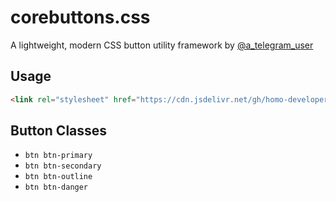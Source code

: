 # corebuttons.css

A lightweight, modern CSS button utility framework by [@a_telegram_user](https://t.me/a_telegram_user)

## Usage


```html
<link rel="stylesheet" href="https://cdn.jsdelivr.net/gh/homo-developer/web-frame/corebuttons.css">
```

## Button Classes

- `btn btn-primary`
- `btn btn-secondary`
- `btn btn-outline`
- `btn btn-danger`
